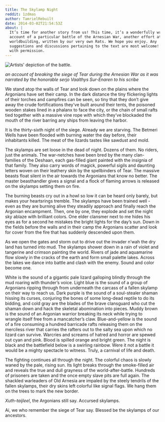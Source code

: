 ```yaml
---
title: The Skylamp Night
reddit: 1zdmas
author: TamrielRebuilt
date: 2014-03-02T21:54:53Z
about: |
  It’s time for another story from us! This time, it’s a wonderfully written
  account of a particular battle of the Arnesian War, another effort at Dres
  worldbuilding, written by our very own Rats. We hope you enjoy. Any
  suggestions and discussions pertaining to the text are most welcome! Posted
  with permission.
---
```


![Artists' depiction of the battle.][0]

_an account of breaking the siege of Tear during the Arnesian War as it was
narrated by the honorable serjo Vaalthys Sur-Enaren to his scribe_

We stand atop the walls of Tear and look down on the plains where the Argonians
have set their camp. In the dark distance the tiny flickering lights of their
torches and campfires can be seen, so tiny that they don’t give away the crude
fortifications they’ve built around their tents, the poisoned wooden stakes
lined in a phalanx to face the city, or the chain of small rafts tied together
with a massive vine rope with which they’ve blockaded the mouth of the river
barring any ships from leaving the harbor.

It is the thirty-sixth night of the siege. Already we are starving. The Betmeri
Wells have been flooded with burning water the day before, their inhabitants
killed. The meat of the lizards tastes like sawdust and mold.

The skylamps are set loose in the dead of night. Dozens of them. No riders, just
the animals. The war-netches have been bred by the many clan-families of the
Deshaan, each gas-filled giant painted with the insignia of that family. They
also carry words of magick, powerful sigils and daunting letters woven on their
leathery skin by the spellbinders of Tear. The massive beasts float silent in
the air towards the Argonians that know no better. The master beasthandler gives
a signal and a flock of flaming arrows is released on the skylamps setting them
on fire.

The burning beasts cry out in a howl so low it can be heard only barely, but
makes your heartsrings tremble. The skylamps have been trained well - even as
they are burning alive they steadily approach and finally reach the Argonian
encampment. Then, one by one, they explode and set the night sky ablaze with
brilliant colors. One elder clansmer next to me hides his eyes as for a second
he mistakes the bright lights for the day’s sun. Down in the fields before the
walls and in their camp the Argonians scatter and look for cover from the fire
that has suddenly descended upon them.

As we open the gates and storm out to drive out the invader n’wah the dry land
has turned into mud. The skylamps shower down in a rain of violet and tangerine
and crimson painting the world. Rivers of jade and aquamarine flow slowly in the
cracks of the earth and form small palette lakes. Across the lakes we dance into
battle and clash with the enemy. Sound and color become one.

White is the sound of a gigantic pale lizard galloping blindly through the mud
roaring with thunder’s voice. Light blue is the sound of a group of Argonians
ripping through from underneath the carcass of a fallen skylamp on their way to
reach us. Dark purple is the sound of a soul-stealer shaman hissing its curses,
conjuring the bones of some long-dead reptile to do its bidding, and cold gray
are the blades of the brave clansguard who cut the shaman down and hack the
skeletal abomination into pieces. Muddy brown is the sound of an Argonian
warrior breaking its neck while trying to wrangle itself free from a
mancatcher’s claw. Blue-and-yellow is the sound of a fire consuming a hundred
barricade rafts releasing them on the merciless river that carries the rafters
out to the salty sea upon which no lizard can survive. Warcries and screams of
hatred and horror are spewed out cyan and pink. Blood is spilled orange and
bright green. The night is black and the battlefield below is a swirling
rainbow. Were it not a battle it would be a mighty spectacle to witness. Truly,
a carnival of life and death.

The fighting continues all through the night. The colorful chaos is slowly waned
by the pale, rising sun. Its light breaks through the smoke-filled air and
reveals the true and dull grayness of the world-after-battle. Hundreds of
prisoners are taken and the once empty slave pits are full again. The shackled
warleaders of Old Arnesia are impaled by the steely tendrils of the fallen
skylamps, their dry skins left colorful like signal flags. We hang them on the
trees to mark the new border.

_Xuth-taijleel_, the Argonians still say. Accursed skylamps.

Ai, we who remember the siege of Tear say. Blessed be the skylamps of our
ancestors.

[0]: ./1zdmas/skylamps.png
